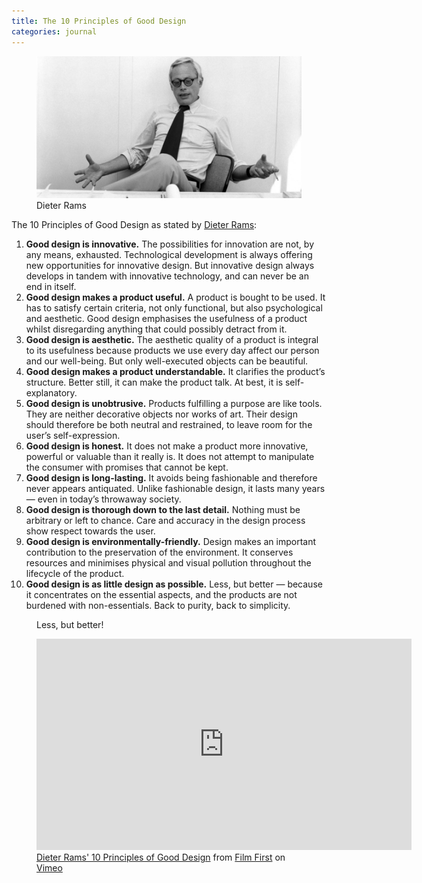 ```yaml
---
title: The 10 Principles of Good Design
categories: journal
---
```

<figure>
<img alt="" src="/i/dieter-rams-braun.jpg" />
<figcaption>Dieter Rams</figcaption>
</figure>

The 10 Principles of Good Design as stated by [Dieter Rams](/reading/rams):

1. **Good design is innovative.** The possibilities for innovation are not, by any means, exhausted. Technological development is always offering new opportunities for innovative design. But innovative design always develops in tandem with innovative technology, and can never be an end in itself.
2. **Good design makes a product useful.** A product is bought to be used. It has to satisfy certain criteria, not only functional, but also psychological and aesthetic. Good design emphasises the usefulness of a product whilst disregarding anything that could possibly detract from it.
3. **Good design is aesthetic.** The aesthetic quality of a product is integral to its usefulness because products we use every day affect our person and our well-being. But only well-executed objects can be beautiful.
4. **Good design makes a product understandable.** It clarifies the product’s structure. Better still, it can make the product talk. At best, it is self-explanatory.
5. **Good design is unobtrusive.** Products fulfilling a purpose are like tools. They are neither decorative objects nor works of art. Their design should therefore be both neutral and restrained, to leave room for the user’s self-expression.
6. **Good design is honest.** It does not make a product more innovative, powerful or valuable than it really is. It does not attempt to manipulate the consumer with promises that cannot be kept.
7. **Good design is long-lasting.** It avoids being fashionable and therefore never appears antiquated. Unlike fashionable design, it lasts many years — even in today’s throwaway society.
8. **Good design is thorough down to the last detail.** Nothing must be arbitrary or left to chance. Care and accuracy in the design process show respect towards the user.
9. **Good design is environmentally-friendly.** Design makes an important contribution to the preservation of the environment. It conserves resources and minimises physical and visual pollution throughout the lifecycle of the product.
10. **Good design is as little design as possible.** Less, but better — because it concentrates on the essential aspects, and the products are not burdened with non-essentials. Back to purity, back to simplicity.

<figure>Less, but better!</figure>

<figure>
<iframe class="mxw-100" src="https://player.vimeo.com/video/304626830" width="600" height="338" frameborder="0" allow="autoplay; fullscreen" allowfullscreen></iframe>
<figcaption><a href="https://vimeo.com/304626830">Dieter Rams&#039; 10 Principles of Good Design</a> from <a href="https://vimeo.com/user7112450">Film First</a> on <a href="https://vimeo.com">Vimeo</a></figcaption>
</figure>
